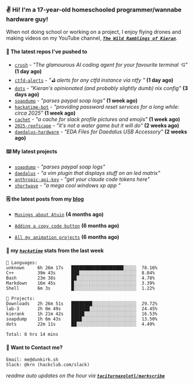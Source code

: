 ### ✌️ Hi! I'm a 17-year-old homeschooled programmer/wannabe hardware guy!

When not doing school or working on a project, I enjoy flying drones and making videos on my YouTube channel, [**_`The Wild Ramblings of Kieran`_**](https://youtube.com/@kieran.rambles).

#### 👷 The latest repos I've pushed to

- [`crush`](https://github.com/charmbracelet/crush) - _"The glamourous AI coding agent for your favourite terminal 💘"_ **(1 day ago)**
- [`ctfd-alerts`](https://github.com/taciturnaxolotl/ctfd-alerts) - _"⛳ alerts for any ctfd instance via ntfy "_ **(1 day ago)**
- [`dots`](https://github.com/taciturnaxolotl/dots) - _"Kieran's opinionated (and probably slightly dumb) nix config"_ **(3 days ago)**
- [`soapdump`](https://github.com/taciturnaxolotl/soapdump) - _"parses paypal soap logs"_ **(1 week ago)**
- [`hackatime-bot`](https://github.com/taciturnaxolotl/hackatime-bot) - _"providing password reset services for a long while: circa 2025"_ **(1 week ago)**
- [`cachet`](https://github.com/taciturnaxolotl/cachet) - _"a cache for slack profile pictures and emojis"_ **(1 week ago)**
- [`2025-reefscape`](https://github.com/df1317/2025-reefscape) - _"it's not a water game but it will do"_ **(2 weeks ago)**
- [`daedalus-hardware`](https://github.com/geschmit/daedalus-hardware) - _"EDA Files for Daedalus USB Accessory"_ **(2 weeks ago)**

#### ⌨️ My latest projects

- [`soapdump`](https://github.com/taciturnaxolotl/soapdump) - _"parses paypal soap logs"_
- [`daedalus`](https://github.com/taciturnaxolotl/daedalus) - _"a vim plugin that displays stuff on an led matrix"_
- [`anthropic-api-key`](https://github.com/taciturnaxolotl/anthropic-api-key) - _"get your claude code tokens here"_
- [`shortwave`](https://github.com/taciturnaxolotl/shortwave) - _"a mega cool windows xp app "_

#### 🗒️ the latest posts from my [blog](https://dunkirk.sh)

- [`Musings about Atuin`](https://dunkirk.sh/blog/atuin/) **(4 months ago)**

- [`Adding a copy code button`](https://dunkirk.sh/blog/adding-a-copy-button/) **(6 months ago)**

- [`All my animation projects`](https://dunkirk.sh/blog/my-animations/) **(6 months ago)**



#### 📡 my [_`hackatime`_](https://waka.hackclub.com) stats from the last week

```text
💾 Languages:
unknown     6h 26m 17s   ████████████████████░░░░░  78.16%
C++         39m 43s      ███░░░░░░░░░░░░░░░░░░░░░░  8.04%
Bash        23m 38s      ██░░░░░░░░░░░░░░░░░░░░░░░  4.78%
Markdown    16m 45s      █░░░░░░░░░░░░░░░░░░░░░░░░  3.39%
Shell       6m 3s        █░░░░░░░░░░░░░░░░░░░░░░░░  1.22%

💼 Projects:
Downloads   2h 26m 51s   ████████░░░░░░░░░░░░░░░░░  29.72%
lab-3       2h 0m 49s    ███████░░░░░░░░░░░░░░░░░░  24.45%
kierank     1h 21m 42s   █████░░░░░░░░░░░░░░░░░░░░  16.53%
soapdump    1h 6m 43s    ████░░░░░░░░░░░░░░░░░░░░░  13.50%
dots        22m 11s      ██░░░░░░░░░░░░░░░░░░░░░░░  4.49%

Total: 8 hrs 14 mins
```

#### 📮 Want to Contact me?

```text
Email: me@dunkirk.sh
Slack: @krn (hackclub.com/slack)
```

_readme auto updates on the hour via [**`taciturnaxolotl/markscribe`**](https://github.com/taciturnaxolotl/markscribe)_
